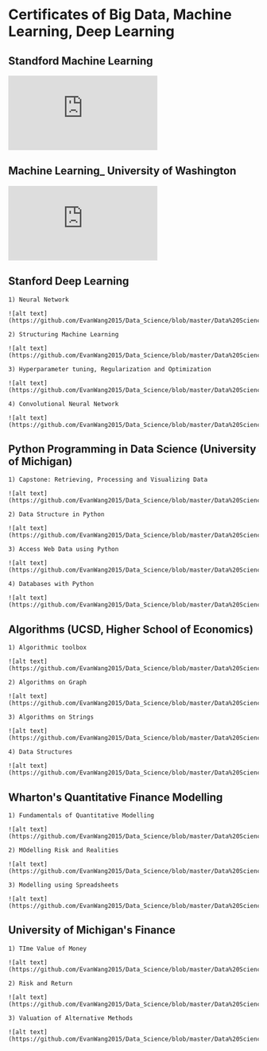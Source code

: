 # Certificates of Big Data, Machine Learning, Deep Learning 

## Standford Machine Learning 

![alt text](https://github.com/EvanWang2015/Data_Science/blob/master/Data%20Science_Specialization/Stanford_Machine%20Learning.pdf)

## Machine Learning_ University of Washington

![alt text](https://github.com/EvanWang2015/Data_Science/blob/master/Data%20Science_Specialization/Machine%20Learning%20Founctions_Case%20Study_Uni_Washington.pdf)


## Stanford Deep Learning 
	
	1) Neural Network
	
	![alt text](https://github.com/EvanWang2015/Data_Science/blob/master/Data%20Science_Specialization/Deep%20Learning_Neural%20Network.pdf)
	
	2) Structuring Machine Learning 
	
	![alt text](https://github.com/EvanWang2015/Data_Science/blob/master/Data%20Science_Specialization/Deep%20Learning_Structuring%20Machine%20Learning.pdf)
	
	3) Hyperparameter tuning, Regularization and Optimization
	
	![alt text](https://github.com/EvanWang2015/Data_Science/blob/master/Data%20Science_Specialization/Deep%20Learning_Hyperparameter%20tuning%2C%20Regularization%20and%20Optimization.pdf)
	
	4) Convolutional Neural Network
	
	![alt text](https://github.com/EvanWang2015/Data_Science/blob/master/Data%20Science_Specialization/Deep%20Learning_Hyperparameter%20tuning%2C%20Regularization%20and%20Optimization.pdf)

## Python Programming in Data Science (University of Michigan)

	1) Capstone: Retrieving, Processing and Visualizing Data 
	
	![alt text] (https://github.com/EvanWang2015/Data_Science/blob/master/Data%20Science_Specialization/UM_Capstone_Retrieving%2C%20Processing%20and%20Visualizing%20Data%20with%20Python.pdf)

	2) Data Structure in Python
	
	![alt text] (https://github.com/EvanWang2015/Data_Science/blob/master/Data%20Science_Specialization/UM_Capstone_Retrieving%2C%20Processing%20and%20Visualizing%20Data%20with%20Python.pdf)

	3) Access Web Data using Python
	
	![alt text] (https://github.com/EvanWang2015/Data_Science/blob/master/Data%20Science_Specialization/UM_Using%20Databases%20with%20Python.pdf)
	
	4) Databases with Python 
	
	![alt text] (https://github.com/EvanWang2015/Data_Science/blob/master/Data%20Science_Specialization/UM_Using%20Databases%20with%20Python.pdf)
	
## Algorithms (UCSD, Higher School of Economics)

	1) Algorithmic toolbox
	
	![alt text] (https://github.com/EvanWang2015/Data_Science/blob/master/Data%20Science_Specialization/Algorithmic%20toolbox_UCSD_Higher%20School%20of%20Economics.pdf)
	
	2) Algorithms on Graph
	
	![alt text] (https://github.com/EvanWang2015/Data_Science/blob/master/Data%20Science_Specialization/Algorithms%20on%20graph_UCSD_Higher%20School%20of%20Economics.pdf)

	3) Algorithms on Strings 
	
	![alt text] (https://github.com/EvanWang2015/Data_Science/blob/master/Data%20Science_Specialization/Algorithms%20on%20strings_UCSD_Higher%20School%20of%20Economics.pdf)
	
	4) Data Structures
	
	![alt text] (https://github.com/EvanWang2015/Data_Science/blob/master/Data%20Science_Specialization/Data%20Structures_UCSD_Higher%20School%20of%20Economics.pdf)

## Wharton's Quantitative Finance Modelling

	1) Fundamentals of Quantitative Modelling 
	
	![alt text] (https://github.com/EvanWang2015/Data_Science/blob/master/Data%20Science_Specialization/Wharton_Fundamentals%20of%20Quantitative%20Modeling.pdf)

	2) MOdelling Risk and Realities  
	
	![alt text] (https://github.com/EvanWang2015/Data_Science/blob/master/Data%20Science_Specialization/Wharton_Online_Modeling%20Risk%20and%20Realities.pdf)
	
	3) Modelling using Spreadsheets
	
	![alt text] (https://github.com/EvanWang2015/Data_Science/blob/master/Data%20Science_Specialization/Wharton_Introduction%20to%20Spreadsheets%20and%20Models.pdf)

## University of Michigan's Finance

	1) TIme Value of Money
	
	![alt text] (https://github.com/EvanWang2015/Data_Science/blob/master/Data%20Science_Specialization/Ross_Principle%20of%20Valuation_Time%20value%20of%20Money.pdf)
	
	2) Risk and Return 
	
	![alt text] (https://github.com/EvanWang2015/Data_Science/blob/master/Data%20Science_Specialization/Ross_Principle%20of%20Valuation_risk%20and%20return.pdf)

	3) Valuation of Alternative Methods
	
	![alt text] (https://github.com/EvanWang2015/Data_Science/blob/master/Data%20Science_Specialization/Ross_Online_Valuation_Alternative%20Methods.pdf)

	
	
	


